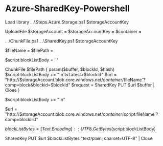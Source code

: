 Azure-SharedKey-Powershell
==========================
Load library
. .\Steps.Azure.Storage.ps1 $storageAccountKey

UploadFile
$storageAccount =
$storageAccountKey =
$container =

. .\ChunkFile.ps1
. .\SharedKey.ps1 $storageAccountKey

$fileName =
$filePath =

$script:blockListBody = '<?xml version="1.0" encoding="utf-8"?>
<BlockList>'

ChunkFile $filePath { param($buffer, $blockId, $hash)
	$script:blockListBody += "`n`t<Latest>$blockId</Latest>"
	$url = "http://$storageAccount.blob.core.windows.net/$container/$fileName`?comp=block&blockid=$blockId"
	$request = SharedKey PUT $url $buffer | Close
}

$script:blockListBody += "`n</BlockList>"

$url = "http://$storageAccount.blob.core.windows.net/$container/$script:fileName`?comp=blocklist"

$blockListBytes = [Text.Encoding]::UTF8.GetBytes($script:blockListBody)

SharedKey PUT $url $blockListBytes "text/plain; charset=UTF-8" | Close

